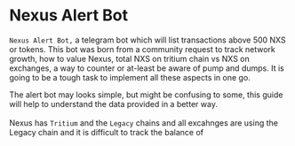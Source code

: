# Nexus Alert Bot

`Nexus Alert Bot,` a telegram bot which will list transactions above 500 NXS or tokens. This bot was born from a community request to track network growth, how to value Nexus, total NXS on tritium chain vs NXS on exchanges, a way to counter or at-least be aware of pump and dumps. It is going to be a tough task to implement all these aspects in one go.



The alert bot may looks simple, but might be confusing to some, this guide will help to understand the data provided in a better way.\
\
Nexus has `Tritium` and the `Legacy` chains and all excahnges are using the Legacy chain and it is difficult to track the balance of

